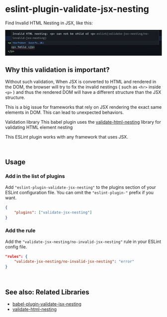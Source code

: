 # eslint-plugin-validate-jsx-nesting

Find Invalid HTML Nesting in JSX, like this:

<img src="assets/demo.png"  />

## Why this validation is important?

Without such validation, When JSX is converted to HTML and rendered in the DOM, the browser will try to fix the invalid nestings ( such as `<hr>` inside `<p>` ) and thus the rendered DOM will have a different structure than the JSX structure.

This is a big issue for frameworks that rely on JSX rendering the exact same elements in DOM. This can lead to unexpected behaviors.

Validation library
This babel plugin uses the [validate-html-nesting](https://github.com/MananTank/validate-html-nesting) library for validating HTML element nesting

This ESLint plugin works with any framework that uses JSX.

<br/>

## Usage

### Add in the list of plugins

Add `"eslint-plugin-validate-jsx-nesting"` to the plugins section of your ESLint configuration file. You can omit the `"eslint-plugin-"` prefix if you want.

```json
{
	"plugins": ["validate-jsx-nesting"]
}
```

### Add the rule

Add the `"validate-jsx-nesting/no-invalid-jsx-nesting"` rule in your ESLint config file.

```json
"rules": {
	"validate-jsx-nesting/no-invalid-jsx-nesting": "error"
}
```

<br />

## See also: Related Libraries

- [babel-plugin-validate-jsx-nesting](https://github.com/MananTank/validate-jsx-nesting)
- [validate-html-nesting](https://github.com/MananTank/validate-html-nesting)
